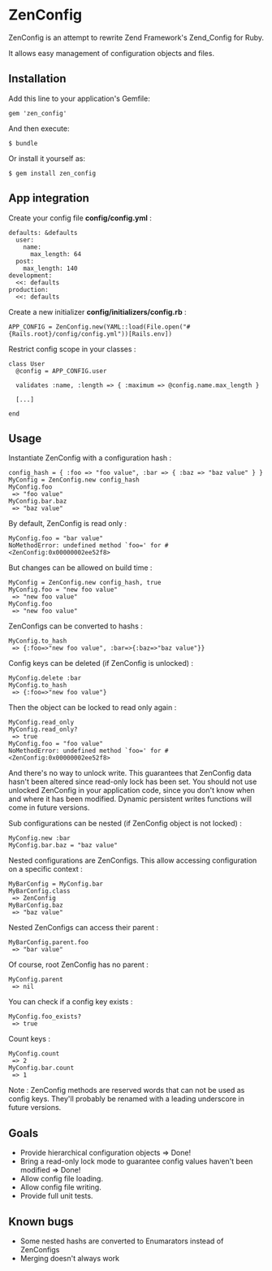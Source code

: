 # ZenConfig

ZenConfig is an attempt to rewrite Zend Framework's Zend_Config for Ruby.

It allows easy management of configuration objects and files.

## Installation

Add this line to your application's Gemfile:

    gem 'zen_config'

And then execute:

    $ bundle

Or install it yourself as:

    $ gem install zen_config

## App integration

Create your config file __config/config.yml__ :

    defaults: &defaults
      user:
        name:
          max_length: 64
      post:
        max_length: 140
    development:
      <<: defaults
    production:
      <<: defaults

Create a new initializer __config/initializers/config.rb__ :

    APP_CONFIG = ZenConfig.new(YAML::load(File.open("#{Rails.root}/config/config.yml"))[Rails.env])

Restrict config scope in your classes :

    class User
      @config = APP_CONFIG.user

      validates :name, :length => { :maximum => @config.name.max_length }

      [...]

    end

## Usage

Instantiate ZenConfig with a configuration hash :

    config_hash = { :foo => "foo value", :bar => { :baz => "baz value" } }
    MyConfig = ZenConfig.new config_hash
    MyConfig.foo
     => "foo value"
    MyConfig.bar.baz
     => "baz value"

By default, ZenConfig is read only :

    MyConfig.foo = "bar value"
    NoMethodError: undefined method `foo=' for #<ZenConfig:0x00000002ee52f8>

But changes can be allowed on build time :

    MyConfig = ZenConfig.new config_hash, true
    MyConfig.foo = "new foo value"
     => "new foo value"
    MyConfig.foo
     => "new foo value"

ZenConfigs can be converted to hashs :

    MyConfig.to_hash
     => {:foo=>"new foo value", :bar=>{:baz=>"baz value"}}

Config keys can be deleted (if ZenConfig is unlocked) :

    MyConfig.delete :bar
    MyConfig.to_hash
     => {:foo=>"new foo value"}

Then the object can be locked to read only again :

    MyConfig.read_only
    MyConfig.read_only?
     => true
    MyConfig.foo = "foo value"
    NoMethodError: undefined method `foo=' for #<ZenConfig:0x00000002ee52f8>

And there's no way to unlock write.
This guarantees that ZenConfig data hasn't been altered since read-only lock has been set.
You should not use unlocked ZenConfig in your application code, since you don't know when and where it has been modified.
Dynamic persistent writes functions will come in future versions.

Sub configurations can be nested (if ZenConfig object is not locked) :

    MyConfig.new :bar
    MyConfig.bar.baz = "baz value"

Nested configurations are ZenConfigs. This allow accessing configuration on a specific context :

    MyBarConfig = MyConfig.bar
    MyBarConfig.class
     => ZenConfig
    MyBarConfig.baz
     => "baz value"

Nested ZenConfigs can access their parent :

    MyBarConfig.parent.foo
     => "bar value"

Of course, root ZenConfig has no parent :

    MyConfig.parent
     => nil

You can check if a config key exists :

    MyConfig.foo_exists?
     => true

Count keys :

    MyConfig.count
     => 2
    MyConfig.bar.count
     => 1

Note : ZenConfig methods are reserved words that can not be used as config keys.
They'll probably be renamed with a leading underscore in future versions.

## Goals

- Provide hierarchical configuration objects => Done!
- Bring a read-only lock mode to guarantee config values haven't been modified => Done!
- Allow config file loading.
- Allow config file writing.
- Provide full unit tests.

## Known bugs

- Some nested hashs are converted to Enumarators instead of ZenConfigs
- Merging doesn't always work